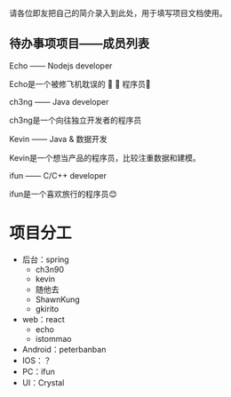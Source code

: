 请各位即友把自己的简介录入到此处，用于填写项目文档使用。


## 待办事项项目——成员列表


Echo —— Nodejs developer

Echo是一个被修飞机耽误的 🥬 🐥 程序员🤪

ch3ng —— Java developer

ch3ng是一个向往独立开发者的程序员

Kevin —— Java & 数据开发

Kevin是一个想当产品的程序员，比较注重数据和建模。

ifun —— C/C++ developer

ifun是一个喜欢旅行的程序员:blush:



# 项目分工

- 后台：spring
  - ch3n90
  - kevin
  - 随他去
  - ShawnKung
  - gkirito
- web：react
  - echo
  - istommao
- Android：peterbanban
- IOS：？
- PC：ifun
- UI：Crystal

